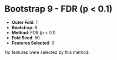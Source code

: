 # Bootstrap 9 - FDR (p < 0.1)

- **Outer Fold**: 1
- **Bootstrap**: 9
- **Method**: FDR (p < 0.1)
- **Fold Seed**: 50
- **Features Selected**: 0

No features were selected by this method.
